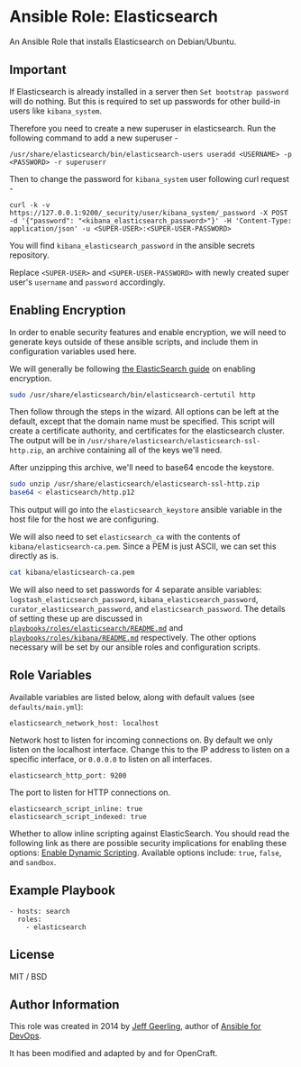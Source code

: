 # Ansible Role: Elasticsearch

An Ansible Role that installs Elasticsearch on Debian/Ubuntu.

## Important
If Elasticsearch is already installed in a server then ``Set bootstrap password`` will do nothing. But this is required to set up passwords for other build-in users like ``kibana_system``.

Therefore you need to create a new superuser in elasticsearch. Run the following command to add a new superuser -
```
/usr/share/elasticsearch/bin/elasticsearch-users useradd <USERNAME> -p <PASSWORD> -r superuserr
```

Then to change the password for ``kibana_system`` user following curl request -
```
curl -k -v https://127.0.0.1:9200/_security/user/kibana_system/_password -X POST -d '{"password": "<kibana_elasticsearch_password>"}' -H 'Content-Type: application/json' -u <SUPER-USER>:<SUPER-USER-PASSWORD>
```
You will find ``kibana_elasticsearch_password`` in the ansible secrets repository.

Replace ``<SUPER-USER>`` and ``<SUPER-USER-PASSWORD>`` with newly created super user's ``username`` and ``password`` accordingly.

## Enabling Encryption
In order to enable security features and enable encryption, we will need to generate keys outside of these ansible scripts, and include them in configuration variables used here.

We will generally be following [the ElasticSearch guide](https://www.elastic.co/guide/en/elasticsearch/reference/7.9/configuring-tls.html#node-certificates) on enabling encryption.

```bash
sudo /usr/share/elasticsearch/bin/elasticsearch-certutil http
```
Then follow through the steps in the wizard. All options can be left at the default, except that the domain name must be specified.
This script will create a certificate authority, and certificates for the elasticsearch cluster.
The output will be in `/usr/share/elasticsearch/elasticsearch-ssl-http.zip`, an archive containing all of the keys we'll need.

After unzipping this archive, we'll need to base64 encode the keystore.
```bash
sudo unzip /usr/share/elasticsearch/elasticsearch-ssl-http.zip
base64 < elasticsearch/http.p12
```
This output will go into the `elasticsearch_keystore` ansible variable in the host file for the host we are configuring.

We will also need to set `elasticsearch_ca` with the contents of `kibana/elasticsearch-ca.pem`. Since a PEM is just ASCII, we can set this directly as is.
```bash
cat kibana/elasticsearch-ca.pem
```

We will also need to set passwords for 4 separate ansible variables: `logstash_elasticsearch_password`, `kibana_elasticsearch_password`, `curator_elasticsearch_password`, and `elasticsearch_password`.
The details of setting these up are discussed in [`playbooks/roles/elasticsearch/README.md`](playbooks/roles/elasticsearch/README.md) and [`playbooks/roles/kibana/README.md`](playbooks/roles/kibana/README.md) respectively.
The other options necessary will be set by our ansible roles and configuration scripts.


## Role Variables

Available variables are listed below, along with default values (see `defaults/main.yml`):

    elasticsearch_network_host: localhost

Network host to listen for incoming connections on. By default we only listen on the localhost interface. Change this to the IP address to listen on a specific interface, or `0.0.0.0` to listen on all interfaces.

    elasticsearch_http_port: 9200

The port to listen for HTTP connections on.

    elasticsearch_script_inline: true
    elasticsearch_script_indexed: true

Whether to allow inline scripting against ElasticSearch. You should read the following link as there are possible security implications for enabling these options: [Enable Dynamic Scripting](https://www.elastic.co/guide/en/elasticsearch/reference/current/modules-scripting.html#enable-dynamic-scripting). Available options include: `true`, `false`, and `sandbox`.

## Example Playbook

    - hosts: search
      roles:
        - elasticsearch

## License

MIT / BSD

## Author Information

This role was created in 2014 by [Jeff Geerling](http://www.jeffgeerling.com/), author of [Ansible for DevOps](https://www.ansiblefordevops.com/).

It has been modified and adapted by and for OpenCraft.
